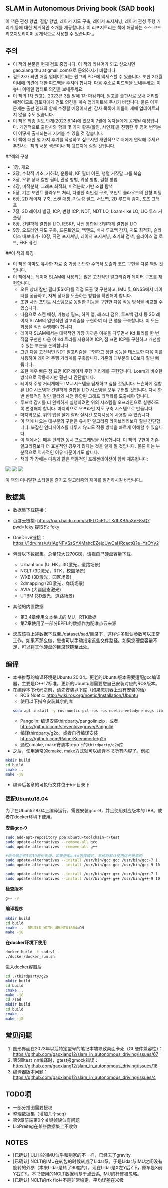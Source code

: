 ## SLAM in Autonomous Driving book (SAD book)

이 책은 관성 항법, 결합 항법, 레이저 지도 구축, 레이저 포지셔닝, 레이저 관성 주행 거리계 등에 대한 체계적인 소개를 제공합니다. 이 리포지토리는 책에 해당하는 소스 코드 리포지토리이며 공개적으로 사용할 수 있습니다.。

## 주의

- 이 책의 본문은 현재 검토 중입니다. 이 책의 리뷰어가 되고 싶으시면 gao.xiang.thu at gmail.com으로 문의하시기 바랍니다.
- 검토자가 되면 매일 업데이트되는 원고의 PDF에 액세스할 수 있습니다. 또한 2개월 이내에 의견에 대한 피드백을 주셔야 합니다. 다음 주소로 피드백을 보내주세요.  이슈나 이메일 형태로 의견을 보내주세요.
- 이 책의 1차 원고는 2023년 3월 말에 1차 마감되며, 원고를 출판사로 보내 처리할 예정이므로 검토자에게 검토 의견을 계속 업데이트해 주시기 바랍니다. 물론 이후 문제는 출판 인쇄와 함께 수정될 예정이지만, 감사 목록에 이름이 제때 업데이트되지 않을 수도 있습니다.
- 이 책은 최종 검토 단계(2023.6.14)에 있으며 7월에 독자들에게 공개될 예정입니다. 개인적으로 출판사와 함께 몇 가지 활동(할인, 사인회)을 진행한 후 영어 번역본이 어떻게 출시되는지 지켜볼 수 있을 것 같습니다.
- 이 책에 대한 몇 가지 후기를 작성하고 싶으시면 개인적으로 저에게 연락해 주세요. 추천사는 책의 서문 섹션이나 책 뒷표지에 실릴 것입니다.
  
##책의 구성

- 1장, 개요
- 2장, 수학적 기초, 기하학, 운동학, KF 필터 이론, 행렬 거짓말 그룹 복습
- 3장, 오류 상태 칼만 필터, 관성 항법, 위성 항법, 결합 항법
- 4장, 미적분학, 그래프 최적화, 미적분학 기반 조합 탐색
- 5장, 기본 포인트 클라우드 처리, 다양한 최인접 구조, 포인트 클라우드의 선형 피팅
- 6장, 2D 레이저 구축, 스캔 매칭, 가능성 필드, 서브맵, 2D 루프백 감지, 포즈 그래프
- 7장, 3D 레이저 빌딩, ICP, 변형 ICP, NDT, NDT LO, Loam-like LO, LIO 루스 커플링
- 8장, 긴밀하게 결합된 LIO, IESKF, 사전 통합된 긴밀하게 결합된 LIO
- 9장, 오프라인 지도 구축, 프론트엔드, 백엔드, 배치 루프백 감지, 지도 최적화, 슬라이스 내보내기- 10장, 퓨전 포지셔닝, 레이저 포지셔닝, 초기화 검색, 슬라이스 맵 로드, EKF 퓨전

##이 책의 특징

- 이 책은 아마도 유사한 자료 중 가장 간단한 수학적 도출과 코드 구현을 다룬 책일 것입니다.
- 이 책에서는 레이저 SLAM에 사용되는 많은 고전적인 알고리즘과 데이터 구조를 재현합니다.
    - 오류 상태 칼만 필터(ESKF)를 직접 도출 및 구현하고, IMU 및 GNSS에서 데이터를 공급하고, 자체 상태를 도출하는 방법을 확인해야 합니다.
    - 또한 사전 포인트 시스템으로 동일한 기능을 구현한 다음 작동 방식을 비교할 수 있습니다.
    - 다음으로 스캔 매칭, 가능성 필드, 하위 맵, 래스터 점유, 루프백 감지 등 2D 레이저 SLAM의 일반적인 알고리즘을 구현하여 더 큰 맵을 구축합니다. 이 모든 과정을 직접 수행해야 합니다.
    - 레이저 SLAM에서는 대략적인 가장 가까운 이웃을 다루면서 Kd 트리를 한 번 직접 구현한 다음 이 Kd 트리를 사용하여 ICP, 점 표면 ICP를 구현하고 개선할 수 있는 부분을 논의합니다.
    - 그런 다음 고전적인 NDT 알고리즘을 구현하고 정렬 성능을 테스트한 다음 이를 사용하여 레이저 주행 거리계를 구축합니다. 기존의 대부분의 LO보다 훨씬 빠릅니다.
    - 또한 매우 빠른 점 표면 ICP 레이저 주행 거리계를 구현합니다. Loam과 비슷한 방식으로 작동하지만 훨씬 더 간단합니다.
    - 레이저 주행 거리계에도 IMU 시스템을 탑재하고 싶을 것입니다. 느슨하게 결합된 LIO 시스템과 긴밀하게 결합된 LIO 시스템을 모두 구현할 것입니다. 다시 한 번 반복적인 칼만 필터와 사전 통합된 그래프 최적화를 도출해야 합니다.
    - 루프백 감지를 더 완벽하게 실행하려면 위의 시스템을 오프라인으로 실행하도록 변경해야 합니다. 마지막으로 오프라인 지도 구축 시스템으로 만듭니다.
    - 마지막으로, 위의 맵을 잘게 잘라 실시간 포지셔닝에 사용할 수 있습니다.
    - 이 책에 나오는 대부분의 구현은 유사한 알고리즘 라이브러리보다 훨씬 간단합니다. 복잡한 인터페이스를 다루지 않고도 작동 방식을 빠르게 이해할 수 있습니다.
    - 이 책에서는 매우 편리한 동시 프로그래밍을 사용합니다. 이 책의 구현이 기존 알고리즘보다 더 효율적인 경우가 많다는 것을 알게 될 것입니다. 물론 이는 부분적으로 역사적인 이유 때문이기도 합니다.
    - 책의 각 장에는 다음과 같은 역동적인 프레젠테이션이 함께 제공됩니다:

![](./doc/lio_demo.gif)
![](./doc/2dmapping_demo.gif)
![](./doc/lo_demo.gif)

이 책의 미니멀한 스타일을 즐기고 알고리즘의 재미를 발견하시길 바랍니다.。

## 数据集

- 数据集下载链接：
- 百度云链接: https://pan.baidu.com/s/1ELOcF1UTKdfiKBAaXnE8sQ?pwd=feky 提取码: feky
- OneDrive链接：https://1drv.ms/u/s!AgNFVSzSYXMahcEZejoUwCaHRcactQ?e=YsOYy2 

- 包含以下数据集。总量较大(270GB)，请视自己硬盘容量下载。
    - UrbanLoco (ULHK，3D激光，道路场景)
    - NCLT (3D激光，RTK，校园场景)
    - WXB (3D激光，园区场景)
    - 2dmapping (2D激光，商场场景)
    - AVIA (大疆固态激光)
    - UTBM (3D激光，道路场景)
- 其他的内置数据
    - 第3,4章使用文本格式的IMU，RTK数据
    - 第7章使用了一部分EPFL的数据作为配准点云来源
- 您应该将上述数据下载至./dataset/sad/目录下，这样许多默认参数可以正常工作。如果不那么做，您也可以手动指定这些文件路径。如果您硬盘容量不足，可以将其他硬盘的目录软链至此处。

## 编译

- 本书推荐的编译环境是Ubuntu 20.04。更老的Ubuntu版本需要适配gcc编译器，主要是C++17标准。更新的Ubuntu则需要您自己安装对应的ROS版本。
- 在编译本书代码之前，请先安装以下库（如果您机器上没有安装的话）
    - ROS Noetic: http://wiki.ros.org/noetic/Installation/Ubuntu
    - 使用以下指令安装其余的库
    ```bash
    sudo apt install -y ros-noetic-pcl-ros ros-noetic-velodyne-msgs libopencv-dev libgoogle-glog-dev libeigen3-dev libsuitesparse-dev libpcl-dev libyaml-cpp-dev libbtbb-dev libgmock-dev
    ```
    - Pangolin: 编译安装thirdparty/pangolin.zip，或者 https://github.com/stevenlovegrove/Pangolin
    - 编译thirdparty/g2o，或者自行编译安装 https://github.com/RainerKuemmerle/g2o 
    - 通过cmake, make安装本repo下的`thirdparty/g2o`库
- 之后，使用通常的cmake, make方式就可以编译本书所有内容了。例如
```bash
mkdir build
cd build
cmake ..
make -j8
```
- 编译后各章的可执行文件位于`bin`目录下

### 适配Ubuntu18.04

为了在Ubuntu18.04上编译运行，需要安装gcc-9，并且使用对应版本的TBB。或者在docker环境下使用。

**安装gcc-9**
```bash
sudo add-apt-repository ppa:ubuntu-toolchain-r/test
sudo update-alternatives --remove-all gcc
sudo update-alternatives --remove-all g++

#命令最后的1和10是优先级，如果使用auto选择模式，系统将默认使用优先级高的
sudo update-alternatives --install /usr/bin/gcc gcc /usr/bin/gcc-7 1
sudo update-alternatives --install /usr/bin/gcc gcc /usr/bin/gcc-9 10

sudo update-alternatives --install /usr/bin/g++ g++ /usr/bin/g++-7 1
sudo update-alternatives --install /usr/bin/g++ g++ /usr/bin/g++-9 10
```

**检查版本**
```bash
g++ -v
```

**编译程序**
```bash
mkdir build
cd build
cmake .. -DBUILD_WITH_UBUNTU1804=ON
make -j8
```

**在docker环境下使用**
```bash
docker build -t sad:v1 .
./docker/docker_run.sh
```
进入docker容器后
```bash
cd ./thirdparty/g2o
mkdir build
cd build
cmake ..
make -j8
cd /sad
mkdir build
cd build
cmake ..
make -j8
```

## 常见问题
1. 图形界面在2023年以后特定型号的笔记本端导致桌面卡死（GL硬件兼容性）：https://github.com/gaoxiang12/slam_in_autonomous_driving/issues/67 
2. 第5章test_nn编译时，gtest报gmock错误：https://github.com/gaoxiang12/slam_in_autonomous_driving/issues/18
3. 编译器版本问题：https://github.com/gaoxiang12/slam_in_autonomous_driving/issues/4 

## TODO项

- 一部分插图需要授权
- 整理数据集（增加几个seq）
- 第9章前端第0个关键帧貌似有问题
- LioPreiteg在某些数据集上不收敛

## NOTES

- [已确认] ULHK的IMU似乎和别家的不一样，已经去了gravity
- [已确认] NCLT的IMU在转包的时候转成了Lidar系，于是Lidar与IMU之间没有旋转的外参（本来Lidar是转了90度的），现在Lidar是X左Y后Z下，原车是X前Y右Z下。本书使用的NCLT数据均基于点云系,
  IMU的杆臂被忽略。
- [已确认] NCLT的rtk fix并不是非常稳定，平均误差在米级
